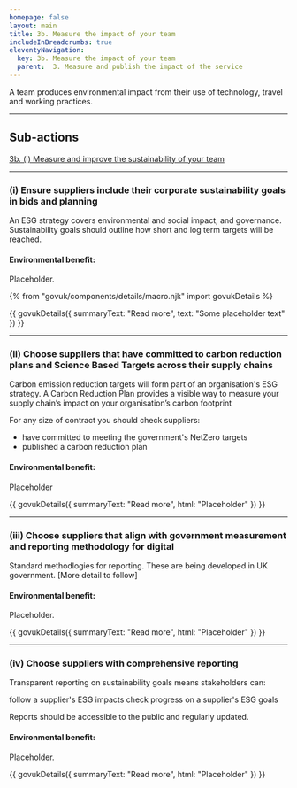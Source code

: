 ```yaml
---
homepage: false
layout: main
title: 3b. Measure the impact of your team
includeInBreadcrumbs: true
eleventyNavigation:
  key: 3b. Measure the impact of your team
  parent:  3. Measure and publish the impact of the service
---
```

A team produces environmental impact from their use of technology, travel and working practices.
* * *

## Sub-actions

[3b. (i) Measure and improve the sustainability of your team](#(i)-ensure-suppliers-include-their-corporate-sustainability-goals-in-bids-and-planning)

* * *

###  (i) Ensure suppliers include their corporate sustainability goals in bids and planning

An ESG strategy covers environmental and social impact, and governance. Sustainability goals should outline how short and log term targets will be reached.

#### Environmental benefit: 
Placeholder.

{% from "govuk/components/details/macro.njk" import govukDetails %}

{{ govukDetails({
  summaryText: "Read more",
  text: "Some placeholder text"
}) }}
* * *

###  (ii) Choose suppliers that have committed to carbon reduction plans and Science Based Targets across their supply chains

Carbon emission reduction targets will form part of an organisation's ESG strategy. A Carbon Reduction Plan provides a visible way to measure your supply chain’s impact on your organisation’s carbon footprint

For any size of contract you should check suppliers:
- have committed to meeting the government's NetZero targets
- published a carbon reduction plan

#### Environmental benefit: 
Placeholder

{{ govukDetails({
  summaryText: "Read more",
  html: "Placeholder"
}) }}

* * *

###  (iii) Choose suppliers that align with government measurement and reporting methodology for digital

Standard methodlogies for reporting. These are being developed in UK government. [More detail to follow]

#### Environmental benefit: 
Placeholder.

{{ govukDetails({
  summaryText: "Read more",
  html: "Placeholder"
}) }}

* * *

###  (iv) Choose suppliers with comprehensive reporting

Transparent reporting on sustainability goals means stakeholders can:

follow a supplier's ESG impacts
check progress on a supplier's ESG goals

Reports should be accessible to the public and regularly updated.

#### Environmental benefit: 
Placeholder.

{{ govukDetails({
  summaryText: "Read more",
  html: "Placeholder"
}) }}
